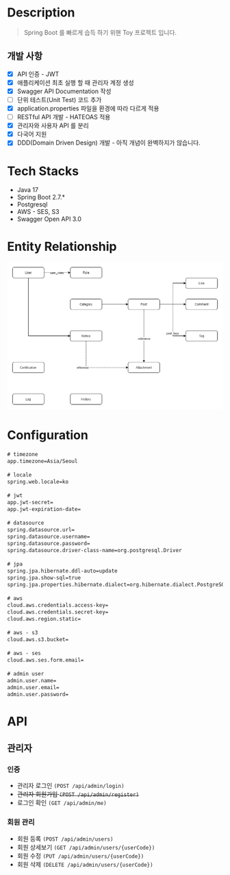 # Description

> Spring Boot 를 빠르게 습득 하기 위핸 Toy 프로젝트 입니다.

## 개발 사항

- [x] API 인증 - JWT
- [x] 애플리케이션 최초 실행 할 때 관리자 계정 생성
- [x] Swagger API Documentation 작성
- [ ] 단위 테스트(Unit Test) 코드 추가
- [x] application.properties 파일을 환경에 따라 다르게 적용
- [ ] RESTful API 개발 - HATEOAS 적용
- [x] 관리자와 사용자 API 를 분리
- [x] 다국어 지원
- [x] DDD(Domain Driven Design) 개발 - 아직 개념이 완벽하지가 않습니다.

# Tech Stacks

- Java 17
- Spring Boot 2.7.*
- Postgresql
- AWS - SES, S3
- Swagger Open API 3.0

# Entity Relationship

![Entity_Relationship](/images/blog_entity_relationship.png)

# Configuration

```properties
# timezone
app.timezone=Asia/Seoul

# locale
spring.web.locale=ko

# jwt
app.jwt-secret=
app.jwt-expiration-date=

# datasource
spring.datasource.url=
spring.datasource.username=
spring.datasource.password=
spring.datasource.driver-class-name=org.postgresql.Driver

# jpa
spring.jpa.hibernate.ddl-auto=update
spring.jpa.show-sql=true
spring.jpa.properties.hibernate.dialect=org.hibernate.dialect.PostgreSQLDialect

# aws
cloud.aws.credentials.access-key=
cloud.aws.credentials.secret-key=
cloud.aws.region.static=

# aws - s3
cloud.aws.s3.bucket=

# aws - ses
cloud.aws.ses.form.email=

# admin user
admin.user.name=
admin.user.email=
admin.user.password=

```
# API

## 관리자

### 인증

- 관리자 로그인 `(POST /api/admin/login)`
- ~~관리자 회원가입 `(POST /api/admin/register)`~~ 
- 로그인 확인 `(GET /api/admin/me)`

### 회원 관리

- 회원 등록 `(POST /api/admin/users)`
- 회원 상세보기 `(GET /api/admin/users/{userCode})`
- 회원 수정 `(PUT /api/admin/users/{userCode})`
- 회원 삭제 `(DELETE /api/admin/users/{userCode})`

